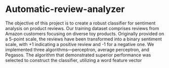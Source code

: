 # Automatic-review-analyzer

The objective of this project is to create a robust classifier for sentiment analysis on product reviews. Our training dataset comprises reviews from Amazon customers focusing on diverse toy products. Originally provided on a 5-point scale, the reviews have been transformed into a binary sentiment scale, with +1 indicating a positive review and -1 for a negative one. We implemented three algorithms—perceptron, average perceptron, and Pegasos. The algorithm that demonstrated superior performance was selected to construct the classifier, utilizing a word feature vector
